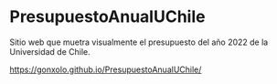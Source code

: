 # PresupuestoAnualUChile

Sitio web que muetra visualmente el presupuesto del año 2022 de la Universidad de Chile.

https://gonxolo.github.io/PresupuestoAnualUChile/
